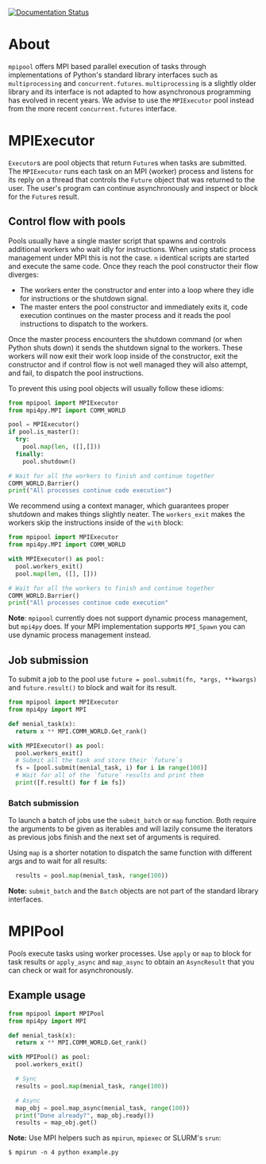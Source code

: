 [![Documentation Status](https://readthedocs.org/projects/mpipool/badge/?version=latest)](https://mpipool.readthedocs.io/en/latest/?badge=latest)

# About

`mpipool` offers MPI based parallel execution of tasks through implementations of
Python's standard library interfaces such as `multiprocessing` and `concurrent.futures`.
`multiprocessing` is a slightly older library and its interface is not adapted to how
asynchronous programming has evolved in recent years. We advise
to use the `MPIExecutor` pool instead from the more recent `concurrent.futures` interface.

# MPIExecutor

`Executor`s are pool objects that return `Future`s when tasks are submitted. The `MPIExecutor` runs
each task on an MPI (worker) process and listens for its reply on a thread that controls the `Future`
object that was returned to the user. The user's program can continue asynchronously and inspect or
block for the `Future`s result.

## Control flow with pools

Pools usually have a single master script that spawns and controls additional workers who wait idly
for instructions. When using static process management under MPI this is not the case. `n` identical
scripts are started and execute the same code. Once they reach the pool constructor their flow diverges:

* The workers enter the constructor and enter into a loop where they idle for instructions or the 
  shutdown signal.
* The master enters the pool constructor and immediately exits it, code execution continues on the
  master process and it reads the pool instructions to dispatch to the workers.

Once the master process encounters the shutdown command (or when Python shuts down) it sends the
shutdown signal to the workers. These workers will now exit their work loop inside of the constructor,
exit the constructor and if control flow is not well managed they will also attempt, and fail, to
dispatch the pool instructions.

To prevent this using pool objects will usually follow these idioms:

```python
from mpipool import MPIExecutor
from mpi4py.MPI import COMM_WORLD

pool = MPIExecutor()
if pool.is_master():
  try:
    pool.map(len, ([],[]))
  finally:
    pool.shutdown()

# Wait for all the workers to finish and continue together
COMM_WORLD.Barrier()
print("All processes continue code execution")
```

We recommend using a context manager, which guarantees proper shutdown and makes things
slightly neater. The `workers_exit` makes the workers skip the instructions inside of
the `with` block:

```python
from mpipool import MPIExecutor
from mpi4py.MPI import COMM_WORLD

with MPIExecutor() as pool:
  pool.workers_exit()
  pool.map(len, ([], []))

# Wait for all the workers to finish and continue together
COMM_WORLD.Barrier()
print("All processes continue code execution"
```

**Note**: `mpipool` currently does not support dynamic process management, but `mpi4py` does. If
your MPI implementation supports `MPI_Spawn` you can use dynamic process management instead.

## Job submission

To submit a job to the pool use `future = pool.submit(fn, *args, **kwargs)` and `future.result()`
to block and wait for its result.

```python
from mpipool import MPIExecutor
from mpi4py import MPI

def menial_task(x):
  return x ** MPI.COMM_WORLD.Get_rank()

with MPIExecutor() as pool:
  pool.workers_exit()
  # Submit all the task and store their `future`s
  fs = [pool.submit(menial_task, i) for i in range(100)]
  # Wait for all of the `future` results and print them
  print([f.result() for f in fs])
```

### Batch submission

To launch a batch of jobs use the `submit_batch` or `map` function.
Both require the arguments to be given as iterables and will lazily
consume the iterators as previous jobs finish and the next set of arguments
is required.

Using `map` is a shorter notation to dispatch the same function with different args
and to wait for all results:

```python
  results = pool.map(menial_task, range(100))
```

**Note:** `submit_batch` and the `Batch` objects are not part of the
  standard library interfaces.

# MPIPool

Pools execute tasks using worker processes. Use `apply` or `map` to block for task results
or `apply_async` and `map_async` to obtain an `AsyncResult` that you can check or wait for
asynchronously.

## Example usage

```python
from mpipool import MPIPool
from mpi4py import MPI

def menial_task(x):
  return x ** MPI.COMM_WORLD.Get_rank()

with MPIPool() as pool:
  pool.workers_exit()

  # Sync
  results = pool.map(menial_task, range(100))

  # Async
  map_obj = pool.map_async(menial_task, range(100))
  print("Done already?", map_obj.ready())
  results = map_obj.get()
```

**Note:** Use MPI helpers such as `mpirun`, `mpiexec` or SLURM's `srun`:

```
$ mpirun -n 4 python example.py
```
